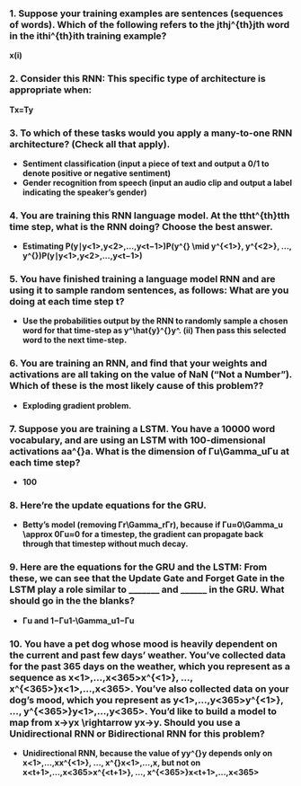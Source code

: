 ### 1. Suppose your training examples are sentences (sequences of words). Which of the following refers to the jthj^{th}jth word in the ithi^{th}ith training example?
**x(i)<j>**

### 2. Consider this RNN: This specific type of architecture is appropriate when:
**Tx​=Ty​**

### 3. To which of these tasks would you apply a many-to-one RNN architecture? (Check all that apply).
* **Sentiment classification (input a piece of text and output a 0/1 to denote positive or negative sentiment)**
* **Gender recognition from speech (input an audio clip and output a label indicating the speaker’s gender)**

### 4. You are training this RNN language model. At the ttht^{th}tth time step, what is the RNN doing? Choose the best answer. 
* **Estimating P(y<t>∣y<1>,y<2>,…,y<t−1>)P(y^{<t>} \mid y^{<1>}, y^{<2>}, …, y^{<t-1>})P(y<t>∣y<1>,y<2>,…,y<t−1>)**

### 5. You have finished training a language model RNN and are using it to sample random sentences, as follows: What are you doing at each time step t?
* **Use the probabilities output by the RNN to randomly sample a chosen word for that time-step as y^<t>\hat{y}^{<t>}y^​<t>. (ii) Then pass this selected word to the next time-step.**

### 6. You are training an RNN, and find that your weights and activations are all taking on the value of NaN (“Not a Number”). Which of these is the most likely cause of this problem??
* **Exploding gradient problem.**

### 7. Suppose you are training a LSTM. You have a 10000 word vocabulary, and are using an LSTM with 100-dimensional activations a<t>a^{<t>}a<t>. What is the dimension of Γu\Gamma_uΓu​ at each time step?
* **100**

### 8. Here’re the update equations for the GRU.
* **Betty’s model (removing Γr\Gamma_rΓr​), because if Γu≈0\Gamma_u \approx 0Γu​≈0 for a timestep, the gradient can propagate back through that timestep without much decay.**

### 9. Here are the equations for the GRU and the LSTM: From these, we can see that the Update Gate and Forget Gate in the LSTM play a role similar to _______ and ______ in the GRU. What should go in the the blanks?
* **Γu​ and 1−Γu1-\Gamma_u1−Γu​**

### 10. You have a pet dog whose mood is heavily dependent on the current and past few days’ weather. You’ve collected data for the past 365 days on the weather, which you represent as a sequence as x<1>,…,x<365>x^{<1>}, …, x^{<365>}x<1>,…,x<365>. You’ve also collected data on your dog’s mood, which you represent as y<1>,…,y<365>y^{<1>}, …, y^{<365>}y<1>,…,y<365>. You’d like to build a model to map from x→yx \rightarrow yx→y. Should you use a Unidirectional RNN or Bidirectional RNN for this problem?

* **Unidirectional RNN, because the value of y<t>y^{<t>}y<t> depends only on x<1>,…,x<t>x^{<1>}, …, x^{<t>}x<1>,…,x<t>, but not on x<t+1>,…,x<365>x^{<t+1>}, …, x^{<365>}x<t+1>,…,x<365>**
